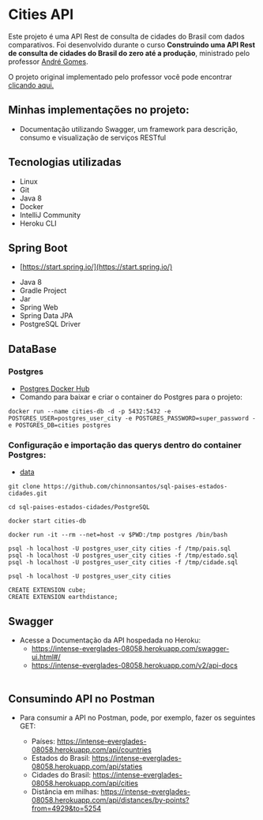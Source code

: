 # Cities API
Este projeto é uma API Rest de consulta de cidades do Brasil com dados comparativos. Foi desenvolvido durante
o curso **Construindo uma API Rest de consulta de cidades do Brasil do zero até a produção**, ministrado
pelo professor <a href="https://www.linkedin.com/in/andreluisgomes/" target="_blank">André Gomes</a>.

O projeto original implementado pelo professor você pode encontrar
<a href="https://github.com/andrelugomes/digital-innovation-one/tree/master/cities-api" target="_blank">clicando aqui.</a>

## Minhas implementações no projeto:
* Documentação utilizando Swagger, um framework para descrição, consumo e visualização de serviços RESTful

## Tecnologias utilizadas

* Linux
* Git
* Java 8
* Docker
* IntelliJ Community
* Heroku CLI

## Spring Boot

* [https://start.spring.io/](https://start.spring.io/)

+ Java 8
+ Gradle Project
+ Jar
+ Spring Web
+ Spring Data JPA
+ PostgreSQL Driver

## DataBase

### Postgres

* [Postgres Docker Hub](https://hub.docker.com/_/postgres)
* Comando para baixar e criar o container do Postgres para o projeto:

```shell script
docker run --name cities-db -d -p 5432:5432 -e POSTGRES_USER=postgres_user_city -e POSTGRES_PASSWORD=super_password -e POSTGRES_DB=cities postgres
```

### Configuração e importação das querys dentro do container Postgres:

* [data](https://github.com/chinnonsantos/sql-paises-estados-cidades/tree/master/PostgreSQL)

```shell script
git clone https://github.com/chinnonsantos/sql-paises-estados-cidades.git

cd sql-paises-estados-cidades/PostgreSQL

docker start cities-db

docker run -it --rm --net=host -v $PWD:/tmp postgres /bin/bash

psql -h localhost -U postgres_user_city cities -f /tmp/pais.sql
psql -h localhost -U postgres_user_city cities -f /tmp/estado.sql
psql -h localhost -U postgres_user_city cities -f /tmp/cidade.sql

psql -h localhost -U postgres_user_city cities

CREATE EXTENSION cube; 
CREATE EXTENSION earthdistance;
```

## Swagger 

* Acesse a Documentação da API hospedada no Heroku: <br>
  -  https://intense-everglades-08058.herokuapp.com/swagger-ui.html#/ <br>
  -  https://intense-everglades-08058.herokuapp.com/v2/api-docs  <br> <br>

## Consumindo API no Postman
* Para consumir a API no Postman, pode, por exemplo, fazer os seguintes GET:

    + Países:  https://intense-everglades-08058.herokuapp.com/api/countries <br>
    + Estados do Brasil:  https://intense-everglades-08058.herokuapp.com/api/staties <br>
    + Cidades do Brasil:  https://intense-everglades-08058.herokuapp.com/api/cities <br>
    + Distância em milhas: https://intense-everglades-08058.herokuapp.com/api/distances/by-points?from=4929&to=5254
